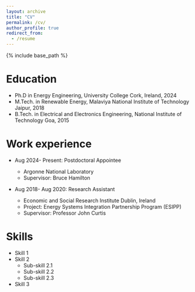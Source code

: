 ```yaml
---
layout: archive
title: "CV"
permalink: /cv/
author_profile: true
redirect_from:
  - /resume
---
```


{% include base_path %}

Education
======
* Ph.D in Energy Engineering, University College Cork, Ireland, 2024
* M.Tech. in Renewable Energy, Malaviya National Institute of Technology Jaipur, 2018
* B.Tech. in Electrical and Electronics Engineering, National Institute of Technology Goa, 2015

Work experience
======
* Aug 2024- Present: Postdoctoral Appointee
  * Argonne National Laboratory
  * Supervisor: Bruce Hamilton
    
    
* Aug 2018- Aug 2020: Research Assistant
  * Economic and Social Research Institute Dublin, Ireland
  * Project: Energy Systems Integration Partnership Program (ESIPP)
  * Supervisor: Professor John Curtis


Skills
======
* Skill 1
* Skill 2
  * Sub-skill 2.1
  * Sub-skill 2.2
  * Sub-skill 2.3
* Skill 3

